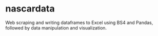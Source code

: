 # nascardata
Web scraping and writing dataframes to Excel using BS4 and Pandas, followed by data manipulation and visualization.
